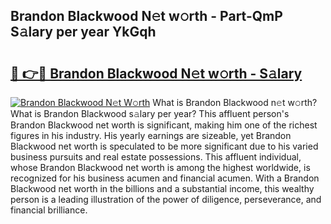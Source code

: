 ## Brandon Blackwood N𝚎t w𝚘rth - Part-QmP S𝚊lary per year YkGqh

# <h2><a href="http://gc1bkd.nevu.top/?p=Brandon+Blackwood">🔗 👉🔴 Brandon Blackwood N𝚎t w𝚘rth - S𝚊lary</a></h2>

[![Brandon Blackwood N𝚎t W𝚘rth](https://i.imgur.com/Oavwk0R.jpeg)](http://gc1bkd.nevu.top/?p=Brandon+Blackwood)
What is Brandon Blackwood n𝚎t w𝚘rth? What is Brandon Blackwood s𝚊lary per year?
This affluent person's Brandon Blackwood net worth is significant, making him one of the richest figures in his industry. His yearly earnings are sizeable, yet Brandon Blackwood net worth is speculated to be more significant due to his varied business pursuits and real estate possessions. This affluent individual, whose Brandon Blackwood net worth is among the highest worldwide, is recognized for his business acumen and financial acumen. With a Brandon Blackwood net worth in the billions and a substantial income, this wealthy person is a leading illustration of the power of diligence, perseverance, and financial brilliance.
